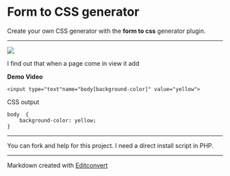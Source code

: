 # Form to CSS generator

Create your own CSS generator with the **form to css** generator plugin.

* * *

![](https://raw.githubusercontent.com/onigetoc/Form-To-CSS---jQuery-Plugin-form-to-CSS-generator/master/screenshot1.png)  

I find out that when a page come in view it add 

**Demo Video**

```<input type="text"name="body[background-color]" value="yellow">```

CSS output
```
body  {
    background-color: yellow;
}
```


* * *

You can fork and help for this project. I need a direct install script in PHP.

* * *

Markdown created with [Editconvert](http://editconvert.com/)
